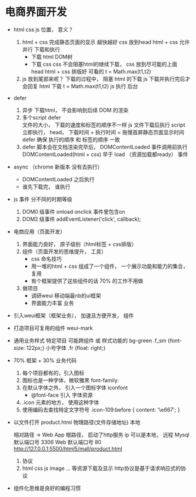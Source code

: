 # 电商界面开发

- html  css  js 位置， 意义？
    1. html + css  完成静态页面的显示  越快越好
        css 放到head html + css 允许 并行 下载和执行
        - 下载 html DOM树
        - 下载 css
        css 不会阻塞html的继续下载，  css 放到尽可能的上面 head
        html + css  排版好  可看的
        t = Math.max(t1,t2)
    2. js 放到尾部来呢？
        下载的过程中， 阻塞 html 的下载
        js 下载并执行完后才会回复 html 下载
        t = Math.max(t1,t2)
        js 执行 后台

- defer
    1. 异步 下载html， 不会影响到后续 DOM 的渲染
    2. 多个script  defer  
        文件的大小， 下载的速度和标签的顺序不一样
        js 文件下载后执行
        script 立即执行， head， 下载时间 + 执行时间 = 拖慢首屏静态页面显示时间
        defer 确保 执行的顺序 和 标签的顺序 一致
    3. defer 脚本会在文档渲染完毕后， DOMContentLoaded 事件调用前执行
        DOMContentLoaded(html + css)  早于 load （资源加载都ready） 事件

- async （chrome 新版本 没有去执行）
    - DOMContentLoaded 之后执行
    - 谁先下载完， 谁执行

- js 事件  分不同的时期等级
    1. DOM0 级事件  onload  onclick  事件里包含on
    2. DOM2 级事件  addEventListener('click', callback);

- 电商应用（页面开发）
    1. 界面能力良好， 原子级别（html标签 + css排版）
    2. 组件（页面开发的思维提升， 工具）
        - css 命名技巧
        - 用一堆的html + css 组成了一个组件， 一个展示功能和能力的集合， 复用
        - 有个框架提供了这些组件的话  70% 的工作不用做
    3. 做项目
        - 调研weui  移动端最nb的ui框架
        - 界面能力丰富  业务

- 引入weui框架（框架业务）， 加速且方便开发， 组件
- 打造项目可复用的组件  weui-mark
- 通用业务样式  特定项目  可能跨组件 或 样式功能的
    bg-green
    .f_sm  {font-size: 122px;} 小号字体
    .fr  {float: right;}

- 70% 框架 + 30% 业务代码
    1. 每个项目都有的，引入图标
    2. 图标也是一种字体，微软雅黑
        font-family:
    3. 在默认字体之外， 引入一个图标字体
        iconfont
        - @font-face 引入 字体资源
    4. .icon 元素的地方， 使用这种字体
    5. 使用编码去查找特定文字符号
        .icon-109:before {
            content: '\e667';
        }

- 以文件打开 product.html
    物理路径(文件存储地址)  本地

    相对路径 -> Web App  根路径， 启动了http服务
    ip 可以是本地， 远程
    Mysql  默认端口号 3306
    Web  默认端口号 80
    http://127.0.0.1:5500/html5/mall/product.html

    1. 协议
    2. html  css  js  image ... 等资源下载及显示
        http协议是基于请求响应式的协议

- 组件化思维是良好的编程习惯
    